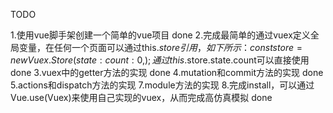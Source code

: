 TODO

1.使用vue脚手架创建一个简单的vue项目 done
2.完成最简单的通过vuex定义全局变量，在任何一个页面可以通过this.$store引用，如下所示：
const store = new Vuex.Store({
  state: {
    count: 0
  },
});
通过this.$store.state.count可以直接使用 done 
3.vuex中的getter方法的实现 done
4.mutation和commit方法的实现 done
5.actions和dispatch方法的实现
7.module方法的实现
8.完成install，可以通过Vue.use(Vuex)来使用自己实现的vuex，从而完成高仿真模拟 done 
